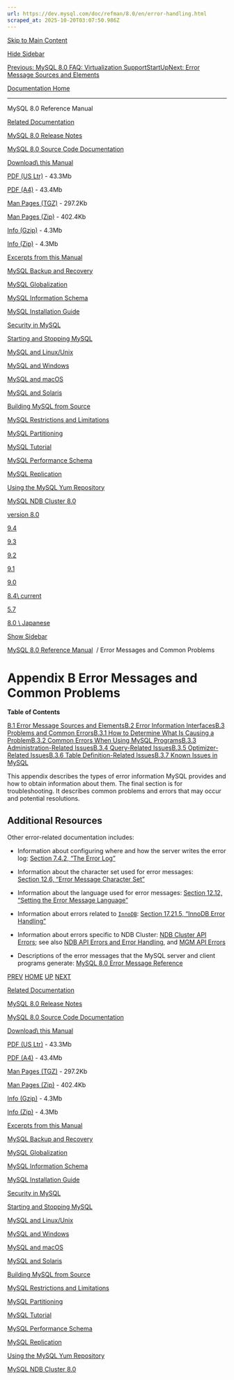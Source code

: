 ```yaml
---
url: https://dev.mysql.com/doc/refman/8.0/en/error-handling.html
scraped_at: 2025-10-20T03:07:50.986Z
---
```


[Skip to Main Content](https://dev.mysql.com/doc/refman/8.0/en/error-handling.html#main)

[Hide Sidebar](https://dev.mysql.com/doc/refman/8.0/en/error-handling.html "Hide Sidebar")

[Previous: MySQL 8.0 FAQ: Virtualization Support](https://dev.mysql.com/doc/refman/8.0/en/faqs-virtualization.html "Previous: MySQL 8.0 FAQ: Virtualization Support")[Start](https://dev.mysql.com/doc/refman/8.0/en/index.html "Start")[Up](https://dev.mysql.com/doc/refman/8.0/en/index.html "Up")[Next: Error Message Sources and Elements](https://dev.mysql.com/doc/refman/8.0/en/error-message-elements.html "Next: Error Message Sources and Elements")

[Documentation Home](https://dev.mysql.com/doc/)

* * *

MySQL 8.0 Reference Manual

[Related Documentation](https://dev.mysql.com/doc/refman/8.0/en/error-handling.html)

[MySQL 8.0 Release Notes](https://dev.mysql.com/doc/relnotes/mysql/8.0/en/)

[MySQL 8.0 Source Code Documentation](https://dev.mysql.com/doc/dev/mysql-server/latest/)

[Download\\
this Manual](https://dev.mysql.com/doc/refman/8.0/en/error-handling.html)

[PDF (US Ltr)](https://downloads.mysql.com/docs/refman-8.0-en.pdf)
\- 43.3Mb

[PDF (A4)](https://downloads.mysql.com/docs/refman-8.0-en.a4.pdf)
\- 43.4Mb

[Man Pages (TGZ)](https://downloads.mysql.com/docs/refman-8.0-en.man-gpl.tar.gz)
\- 297.2Kb

[Man Pages (Zip)](https://downloads.mysql.com/docs/refman-8.0-en.man-gpl.zip)
\- 402.4Kb

[Info (Gzip)](https://downloads.mysql.com/docs/mysql-8.0.info.gz)
\- 4.3Mb

[Info (Zip)](https://downloads.mysql.com/docs/mysql-8.0.info.zip)
\- 4.3Mb

[Excerpts from this Manual](https://dev.mysql.com/doc/refman/8.0/en/error-handling.html)

[MySQL Backup and Recovery](https://dev.mysql.com/doc/mysql-backup-excerpt/8.0/en/)

[MySQL Globalization](https://dev.mysql.com/doc/mysql-g11n-excerpt/8.0/en/)

[MySQL Information Schema](https://dev.mysql.com/doc/mysql-infoschema-excerpt/8.0/en/)

[MySQL Installation Guide](https://dev.mysql.com/doc/mysql-installation-excerpt/8.0/en/)

[Security in MySQL](https://dev.mysql.com/doc/mysql-security-excerpt/8.0/en/)

[Starting and Stopping MySQL](https://dev.mysql.com/doc/mysql-startstop-excerpt/8.0/en/)

[MySQL and Linux/Unix](https://dev.mysql.com/doc/mysql-linuxunix-excerpt/8.0/en/)

[MySQL and Windows](https://dev.mysql.com/doc/mysql-windows-excerpt/8.0/en/)

[MySQL and macOS](https://dev.mysql.com/doc/mysql-macos-excerpt/8.0/en/)

[MySQL and Solaris](https://dev.mysql.com/doc/mysql-solaris-excerpt/8.0/en/)

[Building MySQL from Source](https://dev.mysql.com/doc/mysql-sourcebuild-excerpt/8.0/en/)

[MySQL Restrictions and Limitations](https://dev.mysql.com/doc/mysql-reslimits-excerpt/8.0/en/)

[MySQL Partitioning](https://dev.mysql.com/doc/mysql-partitioning-excerpt/8.0/en/)

[MySQL Tutorial](https://dev.mysql.com/doc/mysql-tutorial-excerpt/8.0/en/)

[MySQL Performance Schema](https://dev.mysql.com/doc/mysql-perfschema-excerpt/8.0/en/)

[MySQL Replication](https://dev.mysql.com/doc/mysql-replication-excerpt/8.0/en/)

[Using the MySQL Yum Repository](https://dev.mysql.com/doc/mysql-repo-excerpt/8.0/en/)

[MySQL NDB Cluster 8.0](https://dev.mysql.com/doc/mysql-cluster-excerpt/8.0/en/)

[version 8.0](https://dev.mysql.com/doc/refman/8.0/en/error-handling.html)

[9.4](https://dev.mysql.com/doc/refman/9.4/en/error-handling.html)

[9.3](https://dev.mysql.com/doc/refman/9.3/en/error-handling.html)

[9.2](https://dev.mysql.com/doc/refman/9.2/en/error-handling.html)

[9.1](https://dev.mysql.com/doc/refman/9.1/en/error-handling.html)

[9.0](https://dev.mysql.com/doc/refman/9.0/en/error-handling.html)

[8.4\\
current](https://dev.mysql.com/doc/refman/8.4/en/error-handling.html)

[5.7](https://dev.mysql.com/doc/refman/5.7/en/error-handling.html)

[8.0 \\
Japanese](https://dev.mysql.com/doc/refman/8.0/ja/error-handling.html)

[Show Sidebar](https://dev.mysql.com/doc/refman/8.0/en/error-handling.html "Show Sidebar")

[MySQL 8.0 Reference Manual](https://dev.mysql.com/doc/refman/8.0/en/)  /
Error Messages and Common Problems


# Appendix B Error Messages and Common Problems

**Table of Contents**

[B.1 Error Message Sources and Elements](https://dev.mysql.com/doc/refman/8.0/en/error-message-elements.html)[B.2 Error Information Interfaces](https://dev.mysql.com/doc/refman/8.0/en/error-interfaces.html)[B.3 Problems and Common Errors](https://dev.mysql.com/doc/refman/8.0/en/problems.html)[B.3.1 How to Determine What Is Causing a Problem](https://dev.mysql.com/doc/refman/8.0/en/what-is-crashing.html)[B.3.2 Common Errors When Using MySQL Programs](https://dev.mysql.com/doc/refman/8.0/en/common-errors.html)[B.3.3 Administration-Related Issues](https://dev.mysql.com/doc/refman/8.0/en/administration-issues.html)[B.3.4 Query-Related Issues](https://dev.mysql.com/doc/refman/8.0/en/query-issues.html)[B.3.5 Optimizer-Related Issues](https://dev.mysql.com/doc/refman/8.0/en/optimizer-issues.html)[B.3.6 Table Definition-Related Issues](https://dev.mysql.com/doc/refman/8.0/en/table-definition-issues.html)[B.3.7 Known Issues in MySQL](https://dev.mysql.com/doc/refman/8.0/en/known-issues.html)

This appendix describes the types of error information MySQL
provides and how to obtain information about them. The final section
is for troubleshooting. It describes common problems and errors that
may occur and potential resolutions.

## Additional Resources

Other error-related documentation includes:

- Information about configuring where and how the server writes
the error log: [Section 7.4.2, “The Error Log”](https://dev.mysql.com/doc/refman/8.0/en/error-log.html "7.4.2 The Error Log")

- Information about the character set used for error messages:
[Section 12.6, “Error Message Character Set”](https://dev.mysql.com/doc/refman/8.0/en/charset-errors.html "12.6 Error Message Character Set")

- Information about the language used for error messages:
[Section 12.12, “Setting the Error Message Language”](https://dev.mysql.com/doc/refman/8.0/en/error-message-language.html "12.12 Setting the Error Message Language")

- Information about errors related to
[`InnoDB`](https://dev.mysql.com/doc/refman/8.0/en/innodb-storage-engine.html "Chapter 17 The InnoDB Storage Engine"):
[Section 17.21.5, “InnoDB Error Handling”](https://dev.mysql.com/doc/refman/8.0/en/innodb-error-handling.html "17.21.5 InnoDB Error Handling")

- Information about errors specific to NDB Cluster:
[NDB Cluster API Errors](https://dev.mysql.com/doc/ndb-internals/en/ndb-errors.html); see also
[NDB API Errors and Error Handling](https://dev.mysql.com/doc/ndbapi/en/ndb-api-errors.html), and
[MGM API Errors](https://dev.mysql.com/doc/ndbapi/en/mgm-errors.html)

- Descriptions of the error messages that the MySQL server and
client programs generate: [MySQL 8.0 Error Message Reference](https://dev.mysql.com/doc/mysql-errors/8.0/en/)


[PREV](https://dev.mysql.com/doc/refman/8.0/en/faqs-virtualization.html "Previous: MySQL 8.0 FAQ: Virtualization Support") [HOME](https://dev.mysql.com/doc/refman/8.0/en/index.html "Start") [UP](https://dev.mysql.com/doc/refman/8.0/en/index.html "Up") [NEXT](https://dev.mysql.com/doc/refman/8.0/en/error-message-elements.html "Next: Error Message Sources and Elements")

[Related Documentation](https://dev.mysql.com/doc/refman/8.0/en/error-handling.html)

[MySQL 8.0 Release Notes](https://dev.mysql.com/doc/relnotes/mysql/8.0/en/)

[MySQL 8.0 Source Code Documentation](https://dev.mysql.com/doc/dev/mysql-server/latest/)

[Download\\
this Manual](https://dev.mysql.com/doc/refman/8.0/en/error-handling.html)

[PDF (US Ltr)](https://downloads.mysql.com/docs/refman-8.0-en.pdf)
\- 43.3Mb

[PDF (A4)](https://downloads.mysql.com/docs/refman-8.0-en.a4.pdf)
\- 43.4Mb

[Man Pages (TGZ)](https://downloads.mysql.com/docs/refman-8.0-en.man-gpl.tar.gz)
\- 297.2Kb

[Man Pages (Zip)](https://downloads.mysql.com/docs/refman-8.0-en.man-gpl.zip)
\- 402.4Kb

[Info (Gzip)](https://downloads.mysql.com/docs/mysql-8.0.info.gz)
\- 4.3Mb

[Info (Zip)](https://downloads.mysql.com/docs/mysql-8.0.info.zip)
\- 4.3Mb

[Excerpts from this Manual](https://dev.mysql.com/doc/refman/8.0/en/error-handling.html)

[MySQL Backup and Recovery](https://dev.mysql.com/doc/mysql-backup-excerpt/8.0/en/)

[MySQL Globalization](https://dev.mysql.com/doc/mysql-g11n-excerpt/8.0/en/)

[MySQL Information Schema](https://dev.mysql.com/doc/mysql-infoschema-excerpt/8.0/en/)

[MySQL Installation Guide](https://dev.mysql.com/doc/mysql-installation-excerpt/8.0/en/)

[Security in MySQL](https://dev.mysql.com/doc/mysql-security-excerpt/8.0/en/)

[Starting and Stopping MySQL](https://dev.mysql.com/doc/mysql-startstop-excerpt/8.0/en/)

[MySQL and Linux/Unix](https://dev.mysql.com/doc/mysql-linuxunix-excerpt/8.0/en/)

[MySQL and Windows](https://dev.mysql.com/doc/mysql-windows-excerpt/8.0/en/)

[MySQL and macOS](https://dev.mysql.com/doc/mysql-macos-excerpt/8.0/en/)

[MySQL and Solaris](https://dev.mysql.com/doc/mysql-solaris-excerpt/8.0/en/)

[Building MySQL from Source](https://dev.mysql.com/doc/mysql-sourcebuild-excerpt/8.0/en/)

[MySQL Restrictions and Limitations](https://dev.mysql.com/doc/mysql-reslimits-excerpt/8.0/en/)

[MySQL Partitioning](https://dev.mysql.com/doc/mysql-partitioning-excerpt/8.0/en/)

[MySQL Tutorial](https://dev.mysql.com/doc/mysql-tutorial-excerpt/8.0/en/)

[MySQL Performance Schema](https://dev.mysql.com/doc/mysql-perfschema-excerpt/8.0/en/)

[MySQL Replication](https://dev.mysql.com/doc/mysql-replication-excerpt/8.0/en/)

[Using the MySQL Yum Repository](https://dev.mysql.com/doc/mysql-repo-excerpt/8.0/en/)

[MySQL NDB Cluster 8.0](https://dev.mysql.com/doc/mysql-cluster-excerpt/8.0/en/)